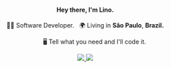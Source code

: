 <h4 align="center">
  Hey there, I'm Lino.
</h4>
<p align="center">
  👨‍💻 Software Developer. &nbsp;
  🌍 Living in <b>São Paulo</b>, <b>Brazil.</b> 
</p>
<p align="center">
&nbsp;&nbsp;&nbsp;&nbsp;&nbsp;&nbsp; &nbsp;&nbsp;&nbsp;&nbsp;🖥 Tell what you need and I'll code it.
</p>

<p align="center">   
  <a
    href="https://www.linkedin.com/in/rafaellinosantos" 
    alt="LinkedIn"
    target="blank"
  >
    <img src="https://img.shields.io/badge/-LinkedIn-007ACC?style=flat&logo=Linkedin&logoColor=white" />
  </a>
  <a
    href="https://github.com/rafaLino"
    alt="GitHub"
    target="blank"
  >
    <img src="https://img.shields.io/badge/-GitHub-000?style=flat&logo=Github&logoColor=white" />
  </a>
</p>

